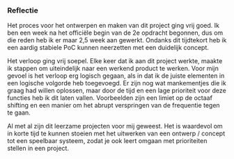 ### Reflectie

Het proces voor het ontwerpen en maken van dit project ging vrij goed. 
Ik ben een week na het officiële begin van de 2e opdracht begonnen, dus om die 
reden heb ik er maar 2,5 week aan gewerkt. Ondanks dit tijdtekort heb ik 
een aardig stabiele PoC kunnen neerzetten met een duidelijk concept.

Het verloop ging vrij soepel. Elke keer dat ik aan dit project werkte, maakte ik stappen
om uiteindelijk naar een werkend product te werken. Voor mijn gevoel is het verloop
erg logisch gegaan, als in dat ik de juiste elementen in een logische volgorde heb toegevoegd.
Er zijn nog wat mankementjes die ik graag had willen oplossen, maar door de tijd en een
lage prioriteit voor deze functies heb ik dit laten vallen. Voorbeelden zijn een limiet op de 
octaaf shifting en een manier om het abrupt verspringen van de frequentie tegen te gaan.

Al met al zijn dit leerzame projecten voor mij geweest. Het is waardevol om in korte tijd
te kunnen stoeien met het uitwerken van een ontwerp / concept tot een speelbaar systeem, zodat
je ook leert omgaan met prioriteiten stellen in een project.


